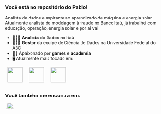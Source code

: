 ### Você está no repositório do Pablo!
Analista de dados e aspirante ao aprendizado de máquina e energia solar. Atualmente analista de modelagem à fraude no Banco Itaú, já trabalhei com educação, operação, energia solar e por ai vai
- 👨🏻‍💻 **Analista** de Dados no Itaú
- 👨🏻‍💻 **Gestor** da equipe de  Ciência de Dados na Universidade Federal do ABC
- 🧗🏼 Apaixonado por **games** e **academia**
- 🖥️ Atualmente mais focado em:
<div style="display: inline">
  &nbsp;&nbsp;<img width='50' height='50' src="https://cdn.jsdelivr.net/gh/devicons/devicon/icons/python/python-original.svg" />&nbsp;&nbsp;
  &nbsp;&nbsp;<img width='50' height='50' src="[https://cdn.jsdelivr.net/gh/devicons/devicon/icons/r/r-original.svg](https://www.bing.com/images/search?view=detailV2&ccid=GF6IKO9v&id=07A080A2CA0E925C48A44C015D5E08E107B854EB&thid=OIP.GF6IKO9vvJ1JQPGfonxQmwHaDt&mediaurl=https%3a%2f%2fpyspark.com%2fwp-content%2fuploads%2f2022%2f09%2fCapint-1-7.png&cdnurl=https%3a%2f%2fth.bing.com%2fth%2fid%2fR.185e8828ef6fbc9d4940f19fa27c509b%3frik%3d61S4B%252bEIXl0BTA%26pid%3dImgRaw%26r%3d0&exph=1280&expw=2560&q=icone+de+pyspark&simid=608054713183780797&FORM=IRPRST&ck=ADE8BF7C1ED54BA17F9759E248BD64E6&selectedIndex=15&itb=1&ajaxhist=0&ajaxserp=0)" />&nbsp;&nbsp;&nbsp;
  &nbsp;&nbsp;<img width='50' height='50' src="[https://cdn.jsdelivr.net/gh/devicons/devicon/icons/lua/lua-original-wordmark.svg](https://www.bing.com/images/search?view=detailV2&ccid=Fp0c9nXc&id=6AA5EF6A5E5FCFF0477CD951230EDE4EEA25BC98&thid=OIP.Fp0c9nXcjboUCLOMvz6A9QHaHa&mediaurl=https%3a%2f%2fthumbs.dreamstime.com%2fb%2fsql-database-server-isolated-flat-web-mobile-icon-word-vector-illustration-modern-background-128839153.jpg&cdnurl=https%3a%2f%2fth.bing.com%2fth%2fid%2fR.169d1cf675dc8dba1408b38cbf3e80f5%3frik%3dmLwl6k7eDiNR2Q%26pid%3dImgRaw%26r%3d0&exph=800&expw=800&q=icone+de+SQL&simid=607994519198852374&FORM=IRPRST&ck=B77C3CF0E7611544118E33235D1519C4&selectedIndex=18&itb=0&ajaxhist=0&ajaxserp=0)" />&nbsp;&nbsp;
</div> 

##

### Você também me encontra em:
&nbsp;<a href="https://www.linkedin.com/in/pablo-nunes-123244225/">
  <img src="https://img.shields.io/badge/linkedin-%230077B5.svg?style=for-the-badge&logo=linkedin&logoColor=white">
</a>&nbsp;
